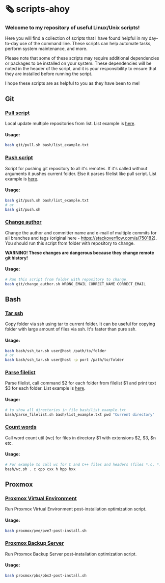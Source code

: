 # 🗞️ scripts-ahoy

### Welcome to my repository of useful Linux/Unix scripts!

Here you will find a collection of scripts that I have found helpful in my day-to-day use of the command line. These scripts can help automate tasks, perform system maintenance, and more.

Please note that some of these scripts may require additional dependencies or packages to be installed on your system. These dependencies will be noted in the header of the script, and it is your responsibility to ensure that they are installed before running the script.

I hope these scripts are as helpful to you as they have been to me!

## Git

### [Pull script](git/pull.sh)

Local update multiple repositories from list. List example is [here](bash/list_example.txt).

#### Usage:

```bash
bash git/pull.sh bash/list_example.txt

```

### [Push script](git/push.sh)

Script for pushing git repository to all it's remotes. If it's called without arguments it pushes current folder. Else it parses filelist like pull script. List example is [here](bash/list_example.txt).

#### Usage:

```bash
bash git/push.sh bash/list_example.txt
# or
bash git/push.sh

```

### [Change author](git/change_author.sh)

Change the author and committer name and e-mail of multiple commits for all branches and tags (original here - https://stackoverflow.com/a/750182). You should run this script from folder with repository to change.

**WARNING! These changes are dangerous because they change remote git history!**

#### Usage:

```bash
# Run this script from folder with repository to change.
bash git/change_author.sh WRONG_EMAIL CORRECT_NAME CORRECT_EMAIL
```

## Bash

### [Tar ssh](bash/ssh_tar.sh)

Copy folder via ssh using tar to current folder. It can be useful for copying folder with large amount of files via ssh. It's faster than pure ssh.

#### Usage:

```bash
bash bash/ssh_tar.sh user@host /path/to/folder
# or
bash bash/ssh_tar.sh user@host -p port /path/to/folder
```

### [Parse filelist](bash/parse_filelist.sh)

Parse filelist, call command \$2 for each folder from filelist \$1 and print text \$3 for each folder. List example is [here](bash/list_example.txt).

#### Usage:

```bash
# to show all directories in file bash/list_example.txt
bash/parse_filelist.sh bash/list_example.txt pwd "Current directory"
```

### [Count words](bash/wc.sh)

Call word count util (wc) for files in directory \$1 with extensions \$2, \$3, \$n etc.

#### Usage:

```bash
# For example to call wc for C and C++ files and headers (files *.c, *.cpp, *.cxx, *.h, *.hpp, *.hxx) run:
bash/wc.sh . c cpp cxx h hpp hxx
```

## Proxmox

### [Proxmox Virtual Environment](proxmox/pve/pve7-post-install.sh)

Run Proxmox Virtual Environment post-installation optimization script.

#### Usage:

```bash
bash proxmox/pve/pve7-post-install.sh
```

### [Proxmox Backup Server](proxmox/pbs/pbs2-post-install.sh)

Run Proxmox Backup Server post-installation optimization script.

#### Usage:

```bash
bash proxmox/pbs/pbs2-post-install.sh
```
